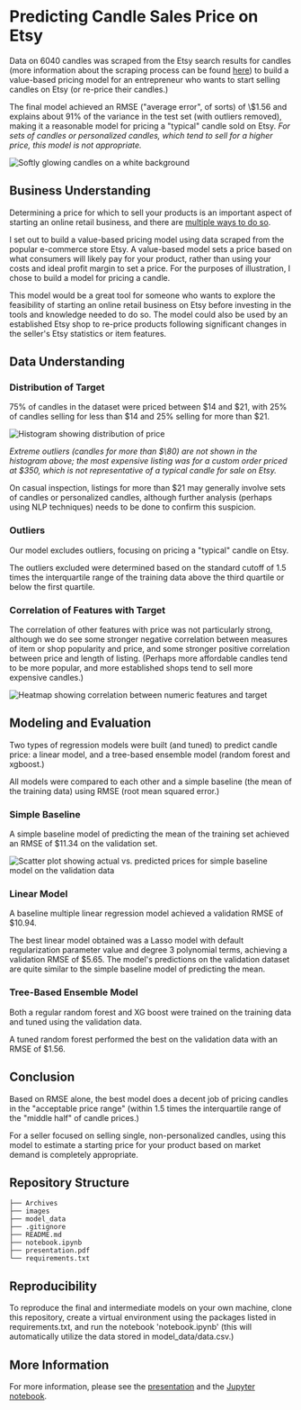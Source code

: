 # Predicting Candle Sales Price on Etsy

Data on 6040 candles was scraped from the Etsy search results for candles (more information about the scraping process can be found [here](Archives/web-scraping.ipynb)) to build a value-based pricing model for an entrepreneur who wants to start selling candles on Etsy (or re-price their candles.)

The final model achieved an RMSE ("average error", of sorts) of \\$1.56 and explains about 91% of the variance in the test set (with outliers removed), making it a reasonable model for pricing a "typical" candle sold on Etsy. *For sets of candles or personalized candles, which tend to sell for a higher price, this model is not appropriate.*

![Softly glowing candles on a white background](images/readme_header.png)

## Business Understanding

Determining a price for which to sell your products is an important aspect of starting an online retail business, and there are [multiple ways to do so](https://www.indeed.com/career-advice/career-development/pricing-modeling).

I set out to build a value-based pricing model using data scraped from the popular e-commerce store Etsy. A value-based model sets a price based on what consumers will likely pay for your product, rather than using your costs and ideal profit margin to set a price. For the purposes of illustration, I chose to build a model for pricing a candle.

This model would be a great tool for someone who wants to explore the feasibility of starting an online retail business on Etsy before investing in the tools and knowledge needed to do so. The model could also be used by an established Etsy shop to re-price products following significant changes in the seller's Etsy statistics or item features.

## Data Understanding

### Distribution of Target

75\% of candles in the dataset were priced between \$14 and \$21, with 25\% of candles selling for less than \$14 and 25\% selling for more than \$21.

![Histogram showing distribution of price](images/price_dist.jpg)

*Extreme outliers (candles for more than $\80) are not shown in the histogram above; the most expensive listing was for a custom order priced at \$350, which is not representative of a typical candle for sale on Etsy.*

On casual inspection, listings for more than \$21 may generally involve sets of candles or personalized candles, although further analysis (perhaps using NLP techniques) needs to be done to confirm this suspicion.

### Outliers

Our model excludes outliers, focusing on pricing a "typical" candle on Etsy.

The outliers excluded were determined based on the standard cutoff of 1.5 times the interquartile range of the training data above the third quartile or below the first quartile.

### Correlation of Features with Target

The correlation of other features with price was not particularly strong, although we do see some stronger negative correlation between measures of item or shop popularity and price, and some stronger positive correlation between price and length of listing. (Perhaps more affordable candles tend to be more popular, and more established shops tend to sell more expensive candles.)

![Heatmap showing correlation between numeric features and target](images/correlation_plot.jpg)

## Modeling and Evaluation

Two types of regression models were built (and tuned) to predict candle price: a linear model, and a tree-based ensemble model (random forest and xgboost.)

All models were compared to each other and a simple baseline (the mean of the training data) using RMSE (root mean squared error.)

### Simple Baseline

A simple baseline model of predicting the mean of the training set achieved an RMSE of \$11.34 on the validation set.

![Scatter plot showing actual vs. predicted prices for simple baseline model on the validation data](images/simple_baseline.jpg)

### Linear Model

A baseline multiple linear regression model achieved a validation RMSE of \$10.94.

The best linear model obtained was a Lasso model with default regularization parameter value and degree 3 polynomial terms, achieving a validation RMSE of \$5.65. The model's predictions on the validation dataset are quite similar to the simple baseline model of predicting the mean.

### Tree-Based Ensemble Model

Both a regular random forest and XG boost were trained on the training data and tuned using the validation data.

A tuned random forest performed the best on the validation data with an RMSE of \$1.56.

## Conclusion

Based on RMSE alone, the best model does a decent job of pricing candles in the "acceptable price range" (within 1.5 times the interquartile range of the "middle half" of candle prices.)

For a seller focused on selling single, non-personalized candles, using this model to estimate a starting price for your product based on market demand is completely appropriate.

## Repository Structure

```
├── Archives
├── images
├── model_data
├── .gitignore
├── README.md
├── notebook.ipynb
├── presentation.pdf
└── requirements.txt
```

## Reproducibility

To reproduce the final and intermediate models on your own machine, clone this repository, create a virtual environment using the packages listed in requirements.txt, and run the notebook 'notebook.ipynb' (this will automatically utilize the data stored in model_data/data.csv.)

## More Information

For more information, please see the [presentation](presentation.pdf) and the [Jupyter notebook](notebook.ipynb).